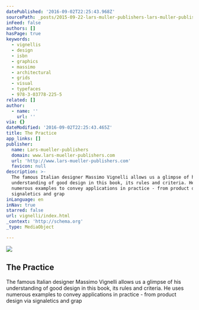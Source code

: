 ```yaml
---
datePublished: '2016-09-02T22:25:43.968Z'
sourcePath: _posts/2015-09-22-lars-muller-publishers-lars-muller-publishers.md
inFeed: false
authors: []
hasPage: true
keywords:
  - vignellis
  - design
  - isbn
  - graphics
  - massimo
  - architectural
  - grids
  - visual
  - typefaces
  - 978-3-03778-225-5
related: []
author:
  - name: ''
    url: ''
via: {}
dateModified: '2016-09-02T22:25:43.465Z'
title: The Practice
app_links: []
publisher:
  name: Lars-mueller-publishers
  domain: www.lars-mueller-publishers.com
  url: 'http://www.lars-mueller-publishers.com'
  favicon: null
description: >-
  The famous Italian designer Massimo Vignelli allows us a glimpse of his
  understanding of good design in this book, its rules and criteria. He uses
  numerous examples to convey applications in practice - from product design via
  signaletics and grap
inLanguage: en
inNav: true
starred: false
url: vignelli/index.html
_context: 'http://schema.org'
_type: MediaObject

---
```

<article style=""><img src="https://s3-us-west-2.amazonaws.com/the-grid-img/p/2c516dedb81426b94f08335b15ce024cb4d33522.jpg" /><h1>The Practice</h1><p>The famous Italian designer Massimo Vignelli allows us a glimpse of his understanding of good design in this book, its rules and criteria. He uses numerous examples to convey applications in practice - from product design via signaletics and grap</p></article>